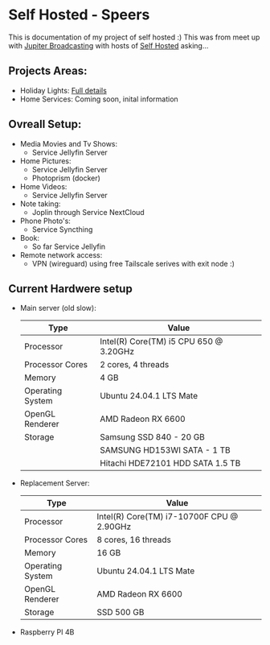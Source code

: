 # Self Hosted - Speers
This is documentation of my project of self hosted :) This was from meet up with [Jupiter Broadcasting](https://www.jupiterbroadcasting.com/) with hosts of [Self Hosted](https://www.jupiterbroadcasting.com/show/self-hosted/) asking... 


## Projects Areas:

- Holiday Lights: [Full details](./holidaylights/readme.md)
- Home Services: Coming soon, inital information
    
## Ovreall Setup:
  - Media Movies and Tv Shows:
    - Service Jellyfin Server
  - Home Pictures:
    - Service Jellyfin Server 
    - Photoprism (docker)
  - Home Videos:
    - Service Jellyfin Server
  - Note taking:
    - Joplin through Service NextCloud
  - Phone Photo's:
    -  Service Syncthing
  - Book:
    - So far Service Jellyfin
  - Remote network access:
    - VPN (wireguard) using free Tailscale serives with exit node :) 


## Current Hardwere setup

- Main server (old slow):

    | Type | Value|
    | --- | --- |
    |Processor|Intel(R) Core(TM) i5 CPU 650  @ 3.20GHz|
    |Processor Cores| 2 cores, 4 threads| 
    |Memory|4 GB| 
    |Operating System|Ubuntu 24.04.1 LTS Mate|
    |OpenGL Renderer| AMD Radeon RX 6600|
    |Storage| Samsung SSD 840 - 20 GB|
    || SAMSUNG HD153WI SATA - 1 TB
    || Hitachi HDE72101 HDD SATA 1.5 TB| 


- Replacement Server:

    | Type | Value|
    | --- | --- |
    |Processor|Intel(R) Core(TM) i7-10700F CPU @ 2.90GHz|
    |Processor Cores| 8 cores, 16 threads| 
    |Memory|16 GB| 
    |Operating System|Ubuntu 24.04.1 LTS Mate|
    |OpenGL Renderer| AMD Radeon RX 6600|
    |Storage| SSD 500 GB|

- Raspberry PI 4B


